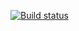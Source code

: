 [![Build status](https://build.appcenter.ms/v0.1/apps/0ae2bbfa-035e-4295-bc0e-419cca70327b/branches/dev/badge)](https://appcenter.ms)
